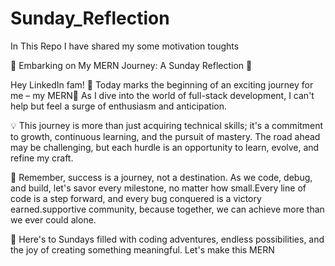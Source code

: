 # Sunday_Reflection
In This Repo I have shared my some motivation toughts <br>

🚀 Embarking on My MERN Journey: A Sunday Reflection 🚀 <br>

Hey LinkedIn fam! 🌟 Today marks the beginning of an exciting journey for me – my MERN🚀 As I dive into the world of full-stack development,
I can't help but feel a surge of enthusiasm and anticipation.<br>

💡 This journey is more than just acquiring technical skills; it's a commitment to growth, continuous learning, and the pursuit of mastery. The road ahead may be challenging, but each hurdle is an opportunity to learn, evolve, and refine my craft.<br>

🌈 Remember, success is a journey, not a destination. As we code, debug, and build, let's savor every milestone, no matter how small.Every line of code is a step forward, and every bug conquered is a victory earned.supportive community, because together, we can achieve more than we ever could alone.<br>


🚀 Here's to Sundays filled with coding adventures, endless possibilities, and the joy of creating something meaningful. Let's make this MERN 
